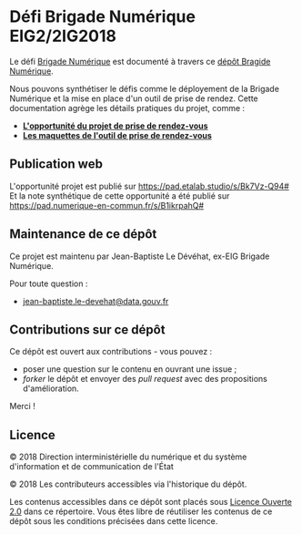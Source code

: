 # Défi Brigade Numérique EIG2/2IG2018

Le défi [Brigade Numérique](https://entrepreneur-interet-general.etalab.gouv.fr/defis/2018/brigadenumerique.html) est documenté à travers ce [dépôt Bragide Numérique](https://github.com/entrepreneur-interet-general/brigade-numerique). 

Nous pouvons synthétiser le défis comme le déployement de la Brigade Numérique et la mise en place d'un outil de prise de rendez. Cette documentation agrège les détails pratiques du projet, comme :

- **[L'opportunité du projet de prise de rendez-vous](opportunité-projet.md)**
- **[Les maquettes de l'outil de prise de rendez-vous](Prise_RDV/Maquettes/PriseRDV-SP.sketch)**

## Publication web

L'opportunité projet est publié sur https://pad.etalab.studio/s/Bk7Vz-Q94#
Et la note synthétique de cette opportunité a été publié sur https://pad.numerique-en-commun.fr/s/B1ikrpahQ#

## Maintenance de ce dépôt

Ce projet est maintenu par Jean-Baptiste Le Dévéhat, ex-EIG Brigade Numérique.

Pour toute question : 

- [jean-baptiste.le-devehat@data.gouv.fr](mailto:jean-baptiste.le-devehat@data.gouv.fr)

## Contributions sur ce dépôt

Ce dépôt est ouvert aux contributions - vous pouvez :

- poser une question sur le contenu en ouvrant une issue ;
- *forker* le dépôt et envoyer des *pull request* avec des propositions d'amélioration.

Merci !

## Licence

© 2018 Direction interministérielle du numérique et du système d'information et de communication de l'État

© 2018 Les contributeurs accessibles via l'historique du dépôt.

Les contenus accessibles dans ce dépôt sont placés sous [Licence Ouverte 2.0](LICENSE.md) dans ce répertoire. Vous êtes libre de réutiliser les contenus de ce dépôt sous les conditions précisées dans cette licence.


